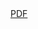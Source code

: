 <html>
  <body>
    <a href="https://github.com/Diego2603/diegodelossantos.github.io/blob/main/1%C2%AA%20practica.pdf">PDF</a>
  </body>
</html>
